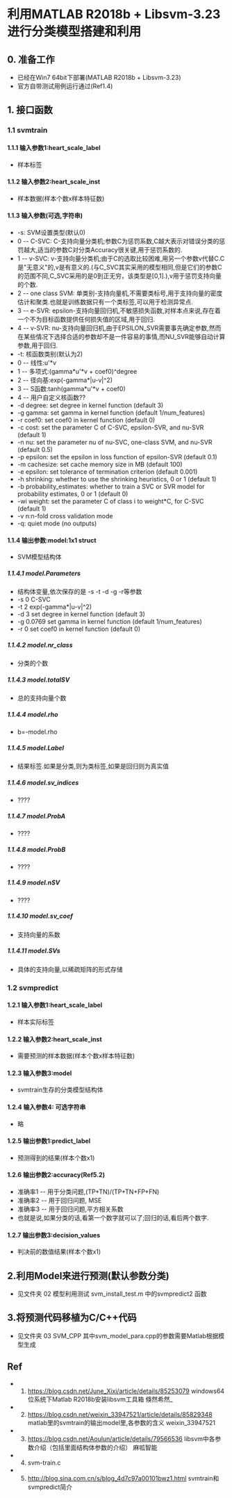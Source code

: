# 利用MATLAB R2018b + Libsvm-3.23 进行分类模型搭建和利用
## 0. 准备工作
+ 已经在Win7 64bit下部署(MATLAB R2018b + Libsvm-3.23)
+ 官方自带测试用例运行通过(Ref1.4)
## 1. 接口函数
### 1.1 svmtrain
#### 1.1.1 输入参数1:heart_scale_label
+ 样本标签
#### 1.1.2 输入参数2:heart_scale_inst
+ 样本数据(样本个数x样本特征数)
#### 1.1.3 输入参数(可选,字符串)
+ -s: SVM设置类型(默认0)
+ 0 -- C-SVC: C-支持向量分类机;参数C为惩罚系数,C越大表示对错误分类的惩罚越大,适当的参数C对分类Accuracy很关键,用于惩罚系数的.
+ 1 -- v-SVC: v-支持向量分类机;由于C的选取比较困难,用另一个参数v代替C.C是"无意义"的,v是有意义的.(与C_SVC其实采用的模型相同,但是它们的参数C的范围不同,C_SVC采用的是0到正无穷，该类型是[0,1].),v用于惩罚支持向量的个数.
+ 2 -- one class SVM: 单类别-支持向量机,不需要类标号,用于支持向量的密度估计和聚类.也就是训练数据只有一个类标签,可以用于检测异常点.
+ 3 -- e-SVR: epsilon-支持向量回归机,不敏感损失函数,对样本点来说,存在着一个不为目标函数提供任何损失值的区域,用于回归.
+ 4 -- v-SVR: nu-支持向量回归机,由于EPSILON_SVR需要事先确定参数,然而在某些情况下选择合适的参数却不是一件容易的事情,而NU_SVR能够自动计算参数,用于回归.
+ -t: 核函数类别(默认为2)
+ 0 -- 线性:u'*v
+ 1 -- 多项式:(gamma*u'*v + coef0)^degree
+ 2 -- 径向基:exp(-gamma*|u-v|^2)
+ 3 -- S函数:tanh(gamma*u'*v + coef0)
+ 4 -- 用户自定义核函数??
+ -d degree: set degree in kernel function (default 3)
+ -g gamma: set gamma in kernel function (default 1/num_features)
+ -r coef0: set coef0 in kernel function (default 0)
+ -c cost: set the parameter C of C-SVC, epsilon-SVR, and nu-SVR (default 1)
+ -n nu: set the parameter nu of nu-SVC, one-class SVM, and nu-SVR (default 0.5)
+ -p epsilon: set the epsilon in loss function of epsilon-SVR (default 0.1)
+ -m cachesize: set cache memory size in MB (default 100)
+ -e epsilon: set tolerance of termination criterion (default 0.001)
+ -h shrinking: whether to use the shrinking heuristics, 0 or 1 (default 1)
+ -b probability_estimates: whether to train a SVC or SVR model for probability estimates, 0 or 1 (default 0)
+ -wi weight: set the parameter C of class i to weight*C, for C-SVC (default 1)
+ -v n:n-fold cross validation mode
+ -q: quiet mode (no outputs)
#### 1.1.4 输出参数:model:1x1 struct
+ SVM模型结构体
##### 1.1.4.1 model.Parameters
+ 结构体变量,依次保存的是 -s -t -d -g -r等参数
+ -s 0      C-SVC
+ -t 2      exp(-gamma*|u-v|^2)
+ -d 3      set degree in kernel function (default 3)
+ -g 0.0769 set gamma in kernel function (default 1/num_features)
+ -r 0      set coef0 in kernel function (default 0)
##### 1.1.4.2 model.nr_class
+ 分类的个数
##### 1.1.4.3 model.totalSV
+ 总的支持向量个数
##### 1.1.4.4 model.rho
+ b=-model.rho
##### 1.1.4.5 model.Label
+ 结果标签.如果是分类,则为类标签,如果是回归则为真实值
##### 1.1.4.6 model.sv_indices
+ ????
##### 1.1.4.7 model.ProbA
+ ????
##### 1.1.4.8 model.ProbB
+ ????
##### 1.1.4.9 model.nSV
+ ????
##### 1.1.4.10 model.sv_coef
+ 支持向量的系数
##### 1.1.4.11 model.SVs
+ 具体的支持向量,以稀疏矩阵的形式存储
### 1.2 svmpredict
#### 1.2.1 输入参数1:heart_scale_label
+ 样本实际标签
#### 1.2.2 输入参数2:heart_scale_inst
+ 需要预测的样本数据(样本个数x样本特征数)
#### 1.2.3 输入参数3:model
+ svmtrain生存的分类模型结构体
#### 1.2.4 输入参数4: 可选字符串
+ 略
#### 1.2.5 输出参数1:predict_label
+ 预测得到的结果(样本个数x1)
#### 1.2.6 输出参数2:accuracy(Ref5.2)
+ 准确率1 -- 用于分类问题,(TP+TN)/(TP+TN+FP+FN)
+ 准确率2 -- 用于回归问题, MSE
+ 准确率3 -- 用于回归问题,平方相关系数
+ 也就是说,如果分类的话,看第一个数字就可以了;回归的话,看后两个数字.
#### 1.2.7 输出参数3:decision_values
+ 判决前的数值结果(样本个数x1)
## 2.利用Model来进行预测(默认参数分类)
+ 见文件夹 02 模型利用测试 svm_install_test.m 中的svmpredict2 函数
## 3.将预测代码移植为C/C++代码
+ 见文件夹 03 SVM_CPP 其中svm_model_para.cpp的参数需要Matlab根据模型生成

## Ref
+ 1. https://blog.csdn.net/June_Xixi/article/details/85253079 windows64位系统下Matlab R2018b安装libsvm工具箱 倏然希然_
+ 2. https://blog.csdn.net/weixin_33947521/article/details/85829348 matlab里的svmtrain的输出model里,各参数的含义 weixin_33947521
+ 3. https://blog.csdn.net/Aoulun/article/details/79566536 libsvm中各参数介绍（包括里面结构体参数的介绍） 麻呱智能
+ 4. svm-train.c
+ 5. http://blog.sina.com.cn/s/blog_4d7c97a00101bwz1.html svmtrain和svmpredict简介